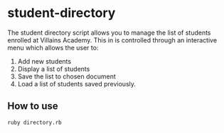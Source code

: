 # student-directory #

The student directory script allows you to manage the list of students enrolled at Villains Academy. This in is controlled through an interactive menu which allows the user to:
1. Add new students
2. Display a list of students
3. Save the list to chosen document
4. Load a list of students saved previously.

## How to use ##

```shell
ruby directory.rb
```
